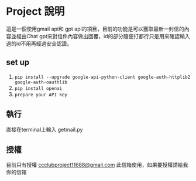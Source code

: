 # Project 說明

這是一個使用gmail api和 gpt api的項目，目前的功能是可以獲取最新一封信的內容並經由Chat gpt來對信件內容做出回覆，id的部分隨便打都行只是用來確認輸入過的id不用再經過安全認證。

## set up

1. `pip install --upgrade google-api-python-client google-auth-httplib2 google-auth-oauthlib`
2. `pip install openai`
3. `prepare your API key`

## 執行

直接在terminal上輸入 getmail.py

## 授權

目前只有授權 ccclubproject11688@gmail.com 此信箱使用，如果要授權請給我你的信箱
